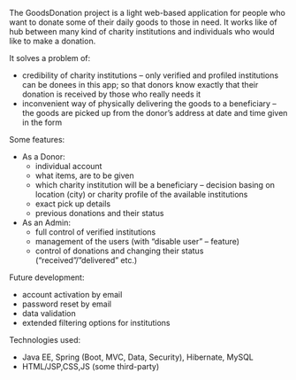 The GoodsDonation project is a light web-based application for people who want to donate some of their daily goods to those in need.
It works like of hub between many kind of charity institutions and individuals who would like to make a donation.

It solves a problem of: 
-	credibility of charity institutions – only verified and profiled institutions can be donees in this app; so that donors know exactly that their donation is received by those who really needs it
-	inconvenient way of physically delivering the goods to a beneficiary – the goods are picked up from the donor’s address at date and time given in the form

Some features:
- As a Donor: 
	- individual account
  - what items, are to be given
  - which charity institution will be a beneficiary – decision basing on location (city) or charity profile of the available institutions
  - exact pick up details
  - previous donations and their status
- As an Admin:
	- full control of verified institutions
	- management of the users (with “disable user” – feature)
	- control of donations and changing their status (“received”/”delivered” etc.)

Future development:
- account activation by email
- password reset by email
- data validation
- extended filtering options for institutions

Technologies used:
-	Java EE, Spring (Boot, MVC, Data, Security), Hibernate, MySQL
-	HTML/JSP,CSS,JS (some third-party)
